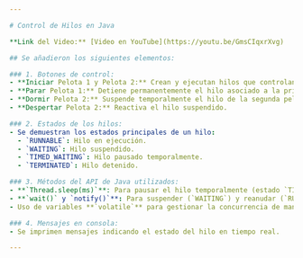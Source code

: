 ```yaml
---

# Control de Hilos en Java

**Link del Video:** [Video en YouTube](https://youtu.be/GmsCIqxrXvg)

## Se añadieron los siguientes elementos:

### 1. Botones de control:
- **Iniciar Pelota 1 y Pelota 2:** Crean y ejecutan hilos que controlan cada pelota.
- **Parar Pelota 1:** Detiene permanentemente el hilo asociado a la primera pelota.
- **Dormir Pelota 2:** Suspende temporalmente el hilo de la segunda pelota.
- **Despertar Pelota 2:** Reactiva el hilo suspendido.

### 2. Estados de los hilos:
- Se demuestran los estados principales de un hilo:
  - `RUNNABLE`: Hilo en ejecución.
  - `WAITING`: Hilo suspendido.
  - `TIMED_WAITING`: Hilo pausado temporalmente.
  - `TERMINATED`: Hilo detenido.

### 3. Métodos del API de Java utilizados:
- **`Thread.sleep(ms)`**: Para pausar el hilo temporalmente (estado `TIMED_WAITING`).
- **`wait()` y `notify()`**: Para suspender (`WAITING`) y reanudar (`RUNNABLE`) un hilo.
- Uso de variables **`volatile`** para gestionar la concurrencia de manera segura.

### 4. Mensajes en consola:
- Se imprimen mensajes indicando el estado del hilo en tiempo real.

---
```

